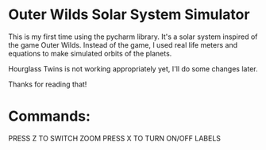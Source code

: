 ﻿# Outer Wilds Solar System Simulator

This is my first time using the pycharm library.
It's a solar system inspired of the game Outer Wilds. Instead of the game, I used real life meters and equations to make simulated orbits of the planets.

Hourglass Twins is not working appropriately yet, I'll do some changes later.

Thanks for reading that!

# Commands:

PRESS Z TO SWITCH ZOOM
PRESS X TO TURN ON/OFF LABELS